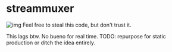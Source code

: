 # streammuxer

![img](https://img.shields.io/badge/build-alpha-yellow) Feel free to steal this code, but don't trust it.

This lags btw. No bueno for real time. TODO: repurpose for static production or ditch the idea entirely.
